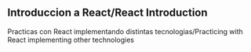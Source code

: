 ## Introduccion a React/React Introduction
Practicas con React implementando distintas tecnologias/Practicing with React implementing other technologies
